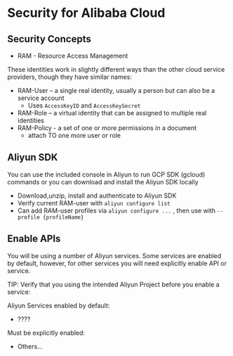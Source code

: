 # Security for Alibaba Cloud

## Security Concepts
- RAM - Resource Access Management

These identities work in slightly different ways than the other cloud service providers, though they have similar names:

- RAM-User – a single real identity, usually a person but can also be a service account
    - Uses `AccessKeyID` and `AccessKeySecret`
- RAM-Role – a virtual identity that can be assigned to multiple real identities  
- RAM-Policy - a set of one or more permissions in a document
    - attach TO one more user or role

## Aliyun SDK 
 
 You can use the included console in Aliyun to run GCP SDK (gcloud) commands or you can download and install the Aliyun SDK locally

 - Download,unzip, install and authenticate to Aliyun SDK
 - Verify current RAM-user with  `aliyun configure list`
 - Can add RAM-user profiles via `aliyun configure ...` , then use with `--profile {profileName}`

 ## Enable APIs

 You will be using a number of Aliyun services.  Some services are enabled by default, however, for other services you will need explicitly enable API or service.  

TIP: Verify that you using the intended Aliyun Project before you enable a service:

Aliyun Services enabled by default:
 - ????  

 Must be explicitly enabled:
 - Others...
 